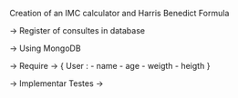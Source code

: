 Creation of an IMC calculator and Harris Benedict Formula

-> Register of consultes in database

-> Using MongoDB

-> Require -> {
User :
    - name
    - age
    - weigth
    - heigth
}

-> Implementar Testes
-> 